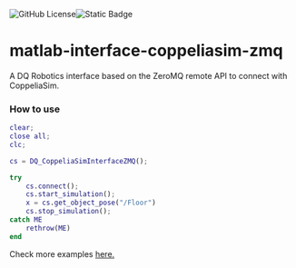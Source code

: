 ![GitHub License](https://img.shields.io/github/license/dqrobotics/matlab-interface-coppeliasim-zmq)![Static Badge](https://img.shields.io/badge/based_on-ZeroMQ_remote_API-blue)

# matlab-interface-coppeliasim-zmq

A DQ Robotics interface based on the ZeroMQ remote API to connect with CoppeliaSim. 

### How to use

```Matlab
clear;
close all;
clc;

cs = DQ_CoppeliaSimInterfaceZMQ();

try
    cs.connect(); 
    cs.start_simulation();
    x = cs.get_object_pose("/Floor")
    cs.stop_simulation();
catch ME
    rethrow(ME)
end
```

Check more examples [here.](https://github.com/dqrobotics/matlab-examples)

